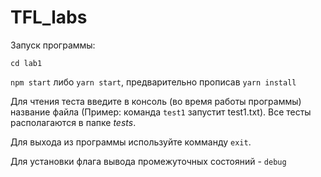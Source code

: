 # TFL_labs

Запуск программы:

`cd lab1`

`npm start` либо `yarn start`, предварительно прописав `yarn install`

Для чтения теста введите в консоль (во время работы программы) название файла (Пример: команда `test1` запустит test1.txt). Все тесты располагаются в папке *tests*.

Для выхода из программы используйте комманду `exit`.

Для установки флага вывода промежуточных состояний - `debug`